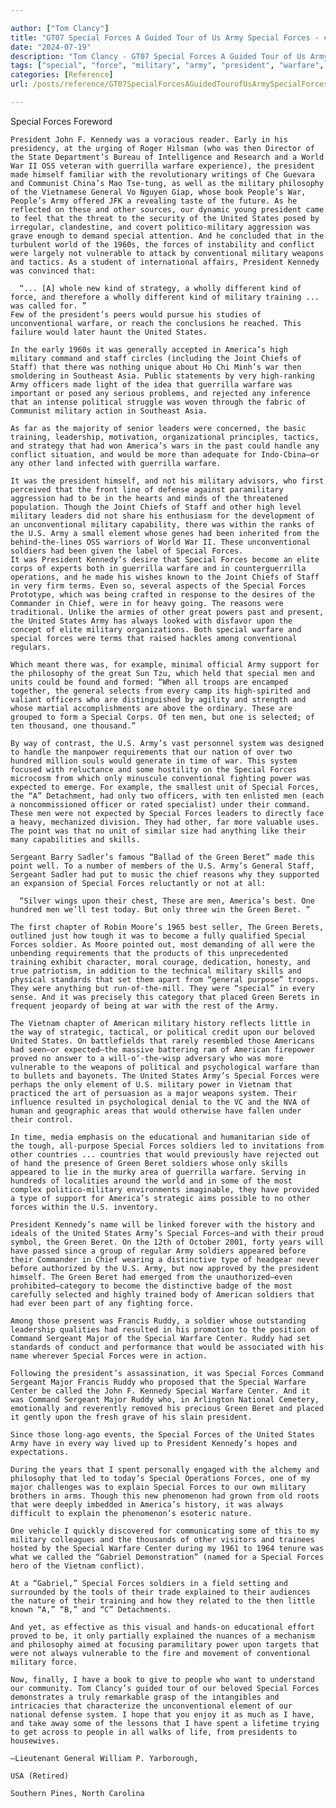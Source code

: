 ```yaml
---

author: ["Tom Clancy"]
title: "GT07 Special Forces A Guided Tour of Us Army Special Forces - clan_9781101127421_oeb_frw_r1.html"
date: "2024-07-19"
description: "Tom Clancy - GT07 Special Forces A Guided Tour of Us Army Special Forces"
tags: ["special", "force", "military", "army", "president", "warfare", "state", "soldier", "green", "beret", "war", "united", "would", "kennedy", "chief", "men", "guerrilla", "general", "whose", "america", "command", "staff", "upon", "one", "sergeant"]
categories: [Reference]
url: /posts/reference/GT07SpecialForcesAGuidedTourofUsArmySpecialForces-clan9781101127421oebfrwr1html

---
```



Special Forces
    Foreword
    President John F. Kennedy was a voracious reader. Early in his presidency, at the urging of Roger Hilsman (who was then Director of the State Department’s Bureau of Intelligence and Research and a World War II OSS veteran with guerrilla warfare experience), the president made himself familiar with the revolutionary writings of Che Guevara and Communist China’s Mao Tse-tung, as well as the military philosophy of the Vietnamese General Vo Nguyen Giap, whose book People’s War, People’s Army offered JFK a revealing taste of the future. As he reflected on these and other sources, our dynamic young president came to feel that the threat to the security of the United States posed by irregular, clandestine, and covert politico-military aggression was grave enough to demand special attention. And he concluded that in the turbulent world of the 1960s, the forces of instability and conflict were largely not vulnerable to attack by conventional military weapons and tactics. As a student of international affairs, President Kennedy was convinced that:
      “... [A] whole new kind of strategy, a wholly different kind of force, and therefore a wholly different kind of military training ... was called for. ”
    Few of the president’s peers would pursue his studies of unconventional warfare, or reach the conclusions he reached. This failure would later haunt the United States.
    In the early 1960s it was generally accepted in America’s high military command and staff circles (including the Joint Chiefs of Staff) that there was nothing unique about Ho Chi Minh’s war then smoldering in Southeast Asia. Public statements by very high-ranking Army officers made light of the idea that guerrilla warfare was important or posed any serious problems, and rejected any inference that an intense political struggle was woven through the fabric of Communist military action in Southeast Asia.
    As far as the majority of senior leaders were concerned, the basic training, leadership, motivation, organizational principles, tactics, and strategy that had won America’s wars in the past could handle any conflict situation, and would be more than adequate for Indo-Cbina—or any other land infected with guerrilla warfare.
    It was the president himself, and not his military advisors, who first perceived that the front line of defense against paramilitary aggression had to be in the hearts and minds of the threatened population. Though the Joint Chiefs of Staff and other high level military leaders did not share his enthusiasm for the development of an unconventional military capability, there was within the ranks of the U.S. Army a small element whose genes had been inherited from the behind-the-lines OSS warriors of World War II. These unconventional soldiers had been given the label of Special Forces.
    It was President Kennedy’s desire that Special Forces become an elite corps of experts both in guerrilla warfare and in counterguerrilla operations, and he made his wishes known to the Joint Chiefs of Staff in very firm terms. Even so, several aspects of the Special Forces Prototype, which was being crafted in response to the desires of the Commander in Chief, were in for heavy going. The reasons were traditional. Unlike the armies of other great powers past and present, the United States Army has always looked with disfavor upon the concept of elite military organizations. Both special warfare and special forces were terms that raised hackles among conventional regulars.
    Which meant there was, for example, minimal official Army support for the philosophy of the great Sun Tzu, which held that special men and units could be found and formed: “When all troops are encamped together, the general selects from every camp its high-spirited and valiant officers who are distinguished by agility and strength and whose martial accomplishments are above the ordinary. These are grouped to form a Special Corps. Of ten men, but one is selected; of ten thousand, one thousand.”
    By way of contrast, the U.S. Army’s vast personnel system was designed to handle the manpower requirements that our nation of over two hundred million souls would generate in time of war. This system focused with reluctance and some hostility on the Special Forces microcosm from which only minuscule conventional fighting power was expected to emerge. For example, the smallest unit of Special Forces, the “A” Detachment, had only two officers, with ten enlisted men (each a noncommissioned officer or rated specialist) under their command. These men were not expected by Special Forces leaders to directly face a heavy, mechanized division. They had other, far more valuable uses. The point was that no unit of similar size had anything like their many capabilities and skills.
    Sergeant Barry Sadler’s famous “Ballad of the Green Beret” made this point well. To a number of members of the U.S. Army’s General Staff, Sergeant Sadler had put to music the chief reasons why they supported an expansion of Special Forces reluctantly or not at all:
      “Silver wings upon their chest, These are men, America’s best. One hundred men we’ll test today. But only three win the Green Beret. ”
    The first chapter of Robin Moore’s 1965 best seller, The Green Berets, outlined just how tough it was to become a fully qualified Special Forces soldier. As Moore pointed out, most demanding of all were the unbending requirements that the products of this unprecedented training exhibit character, moral courage, dedication, honesty, and true patriotism, in addition to the technical military skills and physical standards that set them apart from “general purpose” troops. They were anything but run-of-the-mill. They were “special” in every sense. And it was precisely this category that placed Green Berets in frequent jeopardy of being at war with the rest of the Army.
    The Vietnam chapter of American military history reflects little in the way of strategic, tactical, or political credit upon our beloved United States. On battlefields that rarely resembled those Americans had seen—or expected—the massive battering ram of American firepower proved no answer to a will-o‘-the-wisp adversary who was more vulnerable to the weapons of political and psychological warfare than to bullets and bayonets. The United States Army’s Special Forces were perhaps the only element of U.S. military power in Vietnam that practiced the art of persuasion as a major weapons system. Their influence resulted in psychological denial to the VC and the NVA of human and geographic areas that would otherwise have fallen under their control.
    In time, media emphasis on the educational and humanitarian side of the tough, all-purpose Special Forces soldiers led to invitations from other countries ... countries that would previously have rejected out of hand the presence of Green Beret soldiers whose only skills appeared to lie in the murky area of guerrilla warfare. Serving in hundreds of localities around the world and in some of the most complex politico-military environments imaginable, they have provided a type of support for America’s strategic aims possible to no other forces within the U.S. inventory.
    President Kennedy’s name will be linked forever with the history and ideals of the United States Army’s Special Forces—and with their proud symbol, the Green Beret. On the 12th of October 2001, forty years will have passed since a group of regular Army soldiers appeared before their Commander in Chief wearing a distinctive type of headgear never before authorized by the U.S. Army, but now approved by the president himself. The Green Beret had emerged from the unauthorized—even prohibited—category to become the distinctive badge of the most carefully selected and highly trained body of American soldiers that had ever been part of any fighting force.
    Among those present was Francis Ruddy, a soldier whose outstanding leadership qualities had resulted in his promotion to the position of Command Sergeant Major of the Special Warfare Center. Ruddy had set standards of conduct and performance that would be associated with his name wherever Special Forces were in action.
    Following the president’s assassination, it was Special Forces Command Sergeant Major Francis Ruddy who proposed that the Special Warfare Center be called the John F. Kennedy Special Warfare Center. And it was Command Sergeant Major Ruddy who, in Arlington National Cemetery, emotionally and reverently removed his precious Green Beret and placed it gently upon the fresh grave of his slain president.
    Since those long-ago events, the Special Forces of the United States Army have in every way lived up to President Kennedy’s hopes and expectations.
    During the years that I spent personally engaged with the alchemy and philosophy that led to today’s Special Operations Forces, one of my major challenges was to explain Special Forces to our own military brothers in arms. Though this new phenomenon had grown from old roots that were deeply imbedded in America’s history, it was always difficult to explain the phenomenon’s esoteric nature.
    One vehicle I quickly discovered for communicating some of this to my military colleagues and the thousands of other visitors and trainees hosted by the Special Warfare Center during my 1961 to 1964 tenure was what we called the “Gabriel Demonstration” (named for a Special Forces hero of the Vietnam conflict).
    At a “Gabriel,” Special Forces soldiers in a field setting and surrounded by the tools of their trade explained to their audiences the nature of their training and how they related to the then little known “A,” “B,” and “C” Detachments.
    And yet, as effective as this visual and hands-on educational effort proved to be, it only partially explained the nuances of a mechanism and philosophy aimed at focusing paramilitary power upon targets that were not always vulnerable to the fire and movement of conventional military force.
    Now, finally, I have a book to give to people who want to understand our community. Tom Clancy’s guided tour of our beloved Special Forces demonstrates a truly remarkable grasp of the intangibles and intricacies that characterize the unconventional element of our national defense system. I hope that you enjoy it as much as I have, and take away some of the lessons that I have spent a lifetime trying to get across to people in all walks of life, from presidents to housewives.
    —Lieutenant General William P. Yarborough,
    USA (Retired)
    Southern Pines, North Carolina
